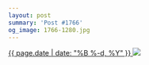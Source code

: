 ```yaml
---
layout: post
summary: 'Post #1766'
og_image: 1766-1280.jpg
---
```


<p>
 <time>
  <a href="/1766">
   {{ page.date | date: "%B %-d, %Y" }}
  </a>
 </time>
 <a href="/1766">
  <img data-taken="3/16/2023" sizes="(min-width: 700px) 50vw, calc(100vw - 2rem)" src="{{ site.assets_url }}/1766-640.jpg" srcset="{{ site.assets_url }}/1766-320.jpg 320w, {{ site.assets_url }}/1766-640.jpg 640w, {{ site.assets_url }}/1766-960.jpg 960w, {{ site.assets_url }}/1766-1280.jpg 1280w"/>
 </a>
</p>
